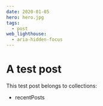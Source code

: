 ```yaml
---
date: 2020-01-05
hero: hero.jpg
tags:
  - post
web_lighthouse:
  - aria-hidden-focus
---
```


# A test post

This test post belongs to collections:
+ recentPosts